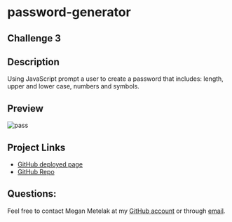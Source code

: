 # **password-generator**
## Challenge 3
## **Description**
Using JavaScript prompt a user to create a password that includes: length, upper and lower case, numbers and symbols. 

## Preview
![pass](https://user-images.githubusercontent.com/94068596/164914719-8eb0bf9a-37a2-41ab-a3d4-9b877e2804fc.png)

## Project Links
* [GitHub deployed page](https://github.com/Metelak/password-gen)
* [GitHub Repo](https://github.com/Metelak/password-gen)

## Questions:
Feel free to contact Megan Metelak at my [GitHub account](https://github.com/Metelak) or through [email](megan.metelak@gmail.com).
